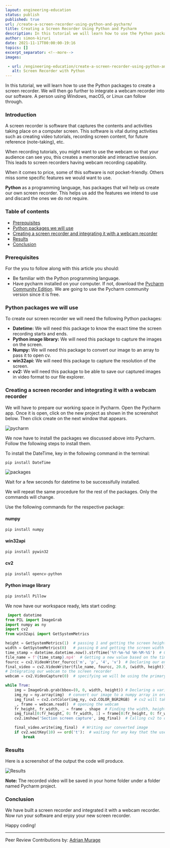 ```yaml
---
layout: engineering-education
status: publish
published: true
url: /create-a-screen-recorder-using-python-and-pycharm/
title: Creating a Screen Recorder Using Python and Pycharm
description: In this tutorial we will learn how to use the Python packages to create a screen recorder. Python as a programming language, has packages that wil help us create our own screen recorder.
author: simon-kiruri
date: 2021-11-17T00:00:00-19:16
topics: []
excerpt_separator: <!--more-->
images:

 - url: /engineering-education/create-a-screen-recorder-using-python-and-pycharm/hero.jpg
   alt: Screen Recorder with Python
---
```

In this tutorial, we will learn how to use the Python packages to create a screen recorder. We will then go further to integrate a webcam recorder into our software. A person using Windows, macOS, or Linux can follow through.
<!--more-->
### Introduction
A screen recorder is software that captures the contents and activities taking place on a computer screen. This software is vital during activities such as creating video tutorials, recording screen content, for future reference (note-taking), etc.

When recording tutorials, you might want to use the webcam so that your audience can see you, this creates a memorable and interactive session. This leads to screen recorders having webcam recording capability. 

When it comes to price, some of this software is not pocket-friendly. Others miss some specific features we would want to use.

**Python** as a programming language, has packages that wil help us create our own screen recorder. This helps us add the features we intend to use and discard the ones we do not require. 

### Table of contents
- [Prerequisites](#prerequisites)
- [Python packages we will use](#python-packages-we-will-use)
- [Creating a screen recorder and integrating it with a webcam recorder](#creating-a-screen-recorder-and-integrating-it-with-a-webcam-recorder)
- [Results](#results)
- [Conclusion](#Conclusion)

### Prerequisites
For the you to follow along with this article you should:
- Be familiar with the Python programming language.
- Have pycharm installed on your computer. If not, download the [Pycharm Community Edition](https://www.jetbrains.com/pycharm/download/). We are going to use the Pycharm community version since it is free.

### Python packages we will use
To create our screen recorder we will need the following Python packages:
- **Datetime:** We will need this package to know the exact time the screen recording starts and ends. 
- **Python image library:** We will need this package to capture the images on the screen.
- **Numpy:** We will need this package to convert our image to an array to pass it to open cv.
- **win32api:** We will need this package to capture the resolution of the screen.
- **cv2:** We will need this package to be able to save our captured images in video format to our file explorer.

### Creating a screen recorder and integrating it with a webcam recorder
We will have to prepare our working space in Pycharm. Open the Pycharm app. Once it is open, click on the new project as shown in the screenshot below. Then click create on the next window that appears.

![pycharm](/engineering-education/creating-a-screen-recorder-using-python-and-pycharm/pycharm.png)

We now have to install the packages we discussed above into Pycharm. Follow the following steps to install them.

To install the DateTime, key in the following command in the terminal:

```bash
pip install DateTime
```

![packages](/engineering-education/creating-a-screen-recorder-using-python-and-pycharm/packages.png)

Wait for a few seconds for datetime to be successifully installed.

We will repeat the same procedure for the rest of the packages. Only the commands will change. 

Use the following commands for the respective package:

#### numpy

```bash
pip install numpy
```
 
#### win32api
 
```bash
pip install pywin32
```
 
#### cv2
 
```bash
pip install opencv-python
```
 
#### Python image library
 
```bash
pip install Pillow
```
 
We now have our workspace ready, lets start coding:

```python
 import datetime
from PIL import ImageGrab
import numpy as ny
import cv2
from win32api import GetSystemMetrics

height = GetSystemMetrics(1)  # passing 1 and getting the screen height
width = GetSystemMetrics(0)   # passing 0 and getting the screen width
time_stamp = datetime.datetime.now().strftime('%Y-%m-%d %H-%M-%S')  # Getting the exact time the screen is being recorded
file_name = f'{time_stamp}.mp4'  # Getting a new value based on the time fo screen recording
fourcc = cv2.VideoWriter_fourcc('m', 'p', '4', 'v')  # Declaring our encoding format
final_video = cv2.VideoWriter(file_name, fourcc, 20.0, (width, height))
# Integrating our webcam to the screen recorder
webcam = cv2.VideoCapture(0)  # specifying we will be using the primary camera of our laptop

while True:
    img = ImageGrab.grab(bbox=(0, 0, width, height)) # Declaring a variable called img and call ImageGrab to take a picture of our screen
    img_ny = ny.array(img)  # convert our image to a numpy array in order to pass it to open cv
    img_final = cv2.cvtColor(img_ny, cv2.COLOR_BGR2RGB)  # cv2 will take our image and convert it to RGB color
    _, frame = webcam.read()  # opening the webcam
    fr_height, fr_width, _ = frame . shape  # Finding the width, height and shape of our webcam image
    img_final[0:fr_height, 0: fr_width, :] = frame[0:fr_height, 0: fr_width, :]  # setting the width and height properties
    cv2.imshow('Section screen capture', img_final)  # Calling cv2 to display our converted image

    final_video.write(img_final)  # Writing our converted image
    if cv2.waitKey(10) == ord('t'):  # waiting for any key that the user will press. If t is pressed the program terminates.
        break
``` 

### Results
Here is a screenshot of the output the code will produce.

![Results](/engineering-education/creating-a-screen-recorder-using-python-and-pycharm/results.png)

**Note:** The recorded video will be saved in your home folder under a folder named Pycharm project.

### Conclusion
We have built a screen recorder and integrated it with a webcam recorder. Now run your software and enjoy your new screen recorder.

Happy coding!

---
Peer Review Contributions by: [Adrian Murage](/engineering-education/authors/adrian-murage/)
